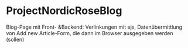 # ProjectNordicRoseBlog

Blog-Page mit Front- &Backend:
Verlinkungen mit ejs,
Datenübermittlung von Add new Article-Form, die dann im Browser ausgegeben werden (sollen)
